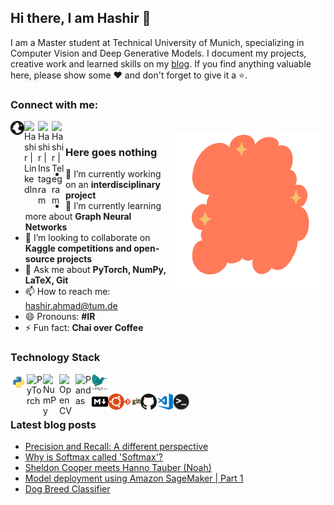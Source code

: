 ## Hi there, I am Hashir 👋
I am a Master student at Technical University of Munich, specializing in Computer Vision and Deep Generative Models. I document my projects, creative work and learned skills on my [blog](https://hash-ir.github.io/). If you find anything valuable here, please show some ❤️ and don't forget to give it a ⭐️. 
<!--
**hash-ir/hash-ir** is a ✨ _special_ ✨ repository because its `README.md` (this file) appears on your GitHub profile.

Here are some ideas to get you started:
-->
### Connect with me:
[<img align="left" alt="Hashir | Blog" width="22px" src="https://raw.githubusercontent.com/iconic/open-iconic/master/svg/globe.svg" />](https://hash-ir.github.io/)
[<img align="left" alt="Hashir | LinkedIn" width="22px" src="https://cdn.jsdelivr.net/npm/simple-icons@v3/icons/linkedin.svg" />](https://www.linkedin.com/in/hashir-ahmad/)
[<img align="left" alt="Hashir | Instagram" width="22px" src="https://cdn.jsdelivr.net/npm/simple-icons@v3/icons/instagram.svg" />](https://www.instagram.com/hash_ir/)
[<img align="left" alt="Hashir | Telegram" width="22px" src="https://cdn.jsdelivr.net/npm/simple-icons@3.6.1/icons/telegram.svg" />](https://t.me/hash_ir)

<br>

<img align="right" alt="gif" src="images/code-cool.gif" width="250px" />

### Here goes nothing
- 🔭 I’m currently working on an **interdisciplinary project**
- 🌱 I’m currently learning more about **Graph Neural Networks**
- 👯 I’m looking to collaborate on **Kaggle competitions and open-source projects**
- 💬 Ask me about **PyTorch, NumPy, LaTeX, Git**
- 📫 How to reach me: hashir.ahmad@tum.de
- 😄 Pronouns: **#IR**
- ⚡ Fun fact: **Chai over Coffee**

### Technology Stack
[<img align="left" alt="Python" width="26px" src="https://raw.githubusercontent.com/github/explore/80688e429a7d4ef2fca1e82350fe8e3517d3494d/topics/python/python.png" />](topics/python)
[<img align="left" alt="PyTorch" width="26px" src="https://github.com/pytorch/pytorch/blob/master/docs/source/_static/img/pytorch-logo-flame.png?raw=true" />](pytorch)
[<img align="left" alt="NumPy" width="26px" src="https://numpy.org/images/logos/numpy.svg" />](numpy)
[<img align="left" alt="OpenCV" width="26px" src="https://github.com/opencv/opencv/blob/master/doc/opencv-logo.png?raw=true" />](opencv)
[<img align="left" alt="Pandas" width="26px" src="https://cdn.jsdelivr.net/npm/simple-icons@3.6.1/icons/pandas.svg" />](pandas-dev)
[<img align="left" alt="LaTeX" width="26px" src="https://raw.githubusercontent.com/github/explore/80688e429a7d4ef2fca1e82350fe8e3517d3494d/topics/latex/latex.png" />](topics/latex)
<br />

[<img align="left" alt="Markdown" width="26px" src="https://raw.githubusercontent.com/github/explore/80688e429a7d4ef2fca1e82350fe8e3517d3494d/topics/markdown/markdown.png" />](topics/markdown)
[<img align="left" alt="Python" width="26px" src="https://raw.githubusercontent.com/github/explore/80688e429a7d4ef2fca1e82350fe8e3517d3494d/topics/ubuntu/ubuntu.png" />](topics/ubuntu)
[<img align="left" alt="Git" width="26px" src="https://raw.githubusercontent.com/github/explore/80688e429a7d4ef2fca1e82350fe8e3517d3494d/topics/git/git.png" />](git)
[<img align="left" alt="Github" width="26px" src="https://raw.githubusercontent.com/github/explore/78df643247d429f6cc873026c0622819ad797942/topics/github/github.png" />]()
[<img align="left" alt="Visual Studio Code" width="26px" src="https://raw.githubusercontent.com/github/explore/80688e429a7d4ef2fca1e82350fe8e3517d3494d/topics/visual-studio-code/visual-studio-code.png" />](microsoft/vscode)
[<img align="left" alt="Terminal" width="26px" src="https://raw.githubusercontent.com/github/explore/80688e429a7d4ef2fca1e82350fe8e3517d3494d/topics/terminal/terminal.png" />](topics/terminal)

<br />

### Latest blog posts
<!-- BLOG-POST-LIST:START -->
- [Precision and Recall: A different perspective](https://hash-ir.github.io/2020/08/25/precision-recall/)
- [Why is Softmax called 'Softmax'?](https://hash-ir.github.io/2020/08/08/softmax/)
- [Sheldon Cooper meets Hanno Tauber (Noah)](https://hash-ir.github.io/2020/08/08/ff-dark-bigbangtheory/)
- [Model deployment using Amazon SageMaker | Part 1](https://hash-ir.github.io/2020/07/02/sagemaker-deployment/)
- [Dog Breed Classifier](https://hash-ir.github.io/2020/05/31/dog-breed-classifier/)
<!-- BLOG-POST-LIST:END -->






